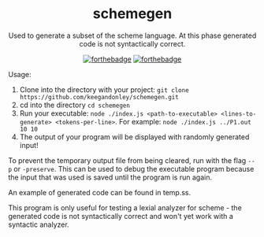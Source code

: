 <div align="center">

# schemegen
Used to generate a subset of the scheme language. At this phase generated code is not syntactically correct.

[![forthebadge](https://forthebadge.com/images/badges/compatibility-pc-load-letter.svg)](https://forthebadge.com) [![forthebadge](https://forthebadge.com/images/badges/60-percent-of-the-time-works-every-time.svg)](https://forthebadge.com)

</div>

Usage:
1. Clone into the directory with your project: `git clone https://github.com/keegandonley/schemegen.git`
2. cd into the directory `cd schemegen`
3. Run your executable: `node ./index.js <path-to-executable> <lines-to-generate> <tokens-per-line>`. For example: `node ./index.js ../P1.out 10 10`
4. The output of your program will be displayed with randomly generated input!

To prevent the temporary output file from being cleared, run with the flag `--p` or `-preserve`. This can be used to debug the executable program because the input that was used is saved until the program is run again.

An example of generated code can be found in temp.ss.

This program is only useful for testing a lexial analyzer for scheme - the generated code is not syntactically correct and won't yet work with a syntactic analyzer.

